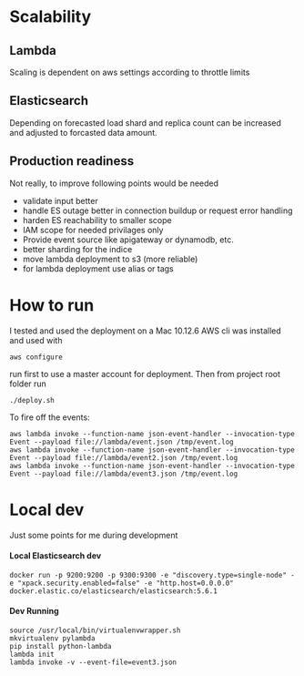 # Scalability

## Lambda

Scaling is dependent on aws settings according to throttle limits

## Elasticsearch

Depending on forecasted load shard and replica count can be increased and adjusted to
forcasted data amount. 

## Production readiness

Not really, to improve following points would be needed

- validate input better
- handle ES outage better in connection buildup or request error handling
- harden ES reachability to smaller scope
- IAM scope for needed privilages only
- Provide event source like apigateway or dynamodb, etc.
- better sharding for the indice
- move lambda deployment to s3 (more reliable)
- for lambda deployment use alias or tags   

# How to run

I tested and used the deployment on a Mac 10.12.6
AWS cli was installed and used with 
```
aws configure
```
run first to use a master account for deployment.
Then from project root folder run 
```
./deploy.sh
```

To fire off the events:
```
aws lambda invoke --function-name json-event-handler --invocation-type Event --payload file://lambda/event.json /tmp/event.log
aws lambda invoke --function-name json-event-handler --invocation-type Event --payload file://lambda/event2.json /tmp/event.log
aws lambda invoke --function-name json-event-handler --invocation-type Event --payload file://lambda/event3.json /tmp/event.log
```

# Local dev

Just some points for me during development

#### Local Elasticsearch dev

```
docker run -p 9200:9200 -p 9300:9300 -e "discovery.type=single-node" -e "xpack.security.enabled=false" -e "http.host=0.0.0.0" docker.elastic.co/elasticsearch/elasticsearch:5.6.1
```
#### Dev Running

```
source /usr/local/bin/virtualenvwrapper.sh 
mkvirtualenv pylambda
pip install python-lambda
lambda init
lambda invoke -v --event-file=event3.json
```
